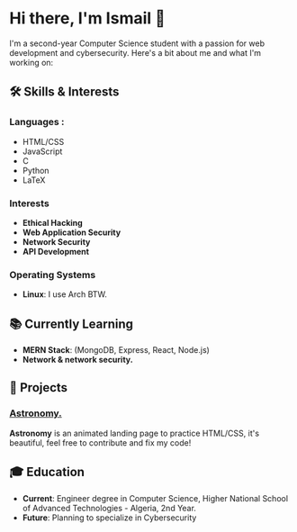 # Hi there, I'm Ismail 👋

I'm a second-year Computer Science student with a passion for web development and cybersecurity. Here's a bit about me and what I'm working on:

## 🛠 Skills & Interests

### Languages  : 
- HTML/CSS
- JavaScript
- C
- Python
- LaTeX


### Interests
- **Ethical Hacking**
- **Web Application Security**
- **Network Security**
- **API Development**

### Operating Systems
- **Linux**: I use Arch BTW.

## 📚 Currently Learning
- **MERN Stack**: (MongoDB, Express, React, Node.js)
- **Network & network security.**

## 🔭 Projects

### [Astronomy.](https://github.com/1sma31L/astronomy)
**Astronomy** is an animated landing page to practice HTML/CSS, it's beautiful, feel free to contribute and fix my code!  

## 🎓 Education
- **Current**: Engineer degree in Computer Science, Higher National School of Advanced Technologies - Algeria, 2nd Year.
- **Future**: Planning to specialize in Cybersecurity

